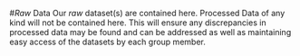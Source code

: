 #*Raw* Data 
Our *raw* dataset(s) are contained here. Processed Data of any kind will not be contained here. This will ensure any discrepancies in processed data may be found and can be addressed as well as maintaining easy access of the datasets by each group member. 